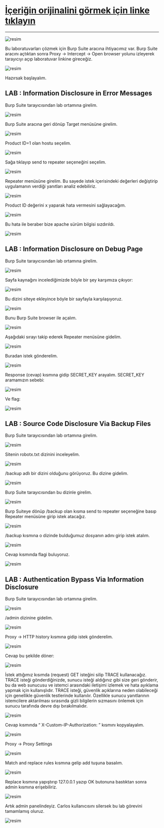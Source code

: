 # **[İçeriğin orijinalini görmek için linke tıklayın](https://sibermetin.com/portswigger-write-up-information-disclosure)**

---
![resim](https://sibermetin.com/uploads/images/202311/image_750x_655292e0b3ab8.jpg)

Bu laboratuvarları çözmek için Burp Suite aracına ihtiyacımız var. Burp Suite aracını açtıktan sonra Proxy -> Intercept -> Open browser yolunu izleyerek tarayıcıyı açıp laboratuvar linkine gireceğiz.

![resim](https://sibermetin.com/uploads/images/202311/image_750x_65528770359c8.jpg)

Hazırsak başlayalım.

## LAB : Information Disclosure in Error Messages

Burp Suite tarayıcısından lab ortamına girelim.

![resim](https://sibermetin.com/uploads/images/202311/image_750x_655287dd0ae55.jpg)

Burp Suite aracına geri dönüp Target menüsüne girelim.

![resim](https://sibermetin.com/uploads/images/202311/image_750x_65528801293cf.jpg)

Product ID=1 olan hostu seçelim.

![resim](https://sibermetin.com/uploads/images/202311/image_750x_6552882702b74.jpg)

Sağa tıklayıp send to repeater seçeneğini seçelim.

![resim](https://sibermetin.com/uploads/images/202311/image_750x_6552884e63d9b.jpg)

Repeater menüsüne girelim. Bu sayede istek içerisindeki değerleri değiştirip uygulamanın verdiği yanıtları analiz edebiliriz.

![resim](https://sibermetin.com/uploads/images/202311/image_750x_655288918120c.jpg)

Product ID değerini x yaparak hata vermesini sağlayacağım.

![resim](https://sibermetin.com/uploads/images/202311/image_750x_655288c30e39f.jpg)

Bu hata ile beraber bize apache sürüm bilgisi sızdırıldı.

![resim](https://sibermetin.com/uploads/images/202311/image_750x_6552890588434.jpg)

## LAB : Information Disclosure on Debug Page

Burp Suite tarayıcısından lab ortamına girelim.

![resim](https://sibermetin.com/uploads/images/202311/image_750x_6552895e43416.jpg)

Sayfa kaynağını incelediğimizde böyle bir şey karşımıza çıkıyor:

![resim](https://sibermetin.com/uploads/images/202311/image_750x_6552899b0c942.jpg)

Bu dizini siteye ekleyince böyle bir sayfayla karşılaşıyoruz.

![resim](https://sibermetin.com/uploads/images/202311/image_750x_655289e5c3499.jpg)

Bunu Burp Suite browser ile açalım.

![resim](https://sibermetin.com/uploads/images/202311/image_750x_65528a015e856.jpg)

Aşağıdaki sırayı takip ederek Repeater menüsüne gidelim.

![resim](https://sibermetin.com/uploads/images/202311/image_750x_65528a5ecce48.jpg)

Buradan istek gönderelim.

![resim](https://sibermetin.com/uploads/images/202311/image_750x_65528a8f52813.jpg)

Response (cevap) kısmına gidip SECRET_KEY arayalım. SECRET_KEY aramamızın sebebi:

![resim](https://sibermetin.com/uploads/images/202311/image_750x_65528abdec414.jpg)

Ve flag:

![resim](https://sibermetin.com/uploads/images/202311/image_750x_65528ae618de7.jpg)

## LAB : Source Code Disclosure Via Backup Files

Burp Suite tarayıcısından lab ortamına girelim.

![resim](https://sibermetin.com/uploads/images/202311/image_750x_65528b4378c66.jpg)

Sitenin robotx.txt dizinini inceleyelim.

![resim](https://sibermetin.com/uploads/images/202311/image_750x_65528b62ba966.jpg)

/backup adlı bir dizini olduğunu görüyoruz. Bu dizine gidelim.

![resim](https://sibermetin.com/uploads/images/202311/image_750x_65528b90d27b5.jpg)

Burp Suite tarayıcısından bu dizinle girelim.

![resim](https://sibermetin.com/uploads/images/202311/image_750x_65528bb3ba114.jpg)

Burp Suiteye dönüp /backup olan kısma send to repeater seçeneğine basıp Repeater menüsüne girip istek atacağız.

![resim](https://sibermetin.com/uploads/images/202311/image_750x_65528bde21915.jpg)

/backup kısmına o dizinde bulduğumuz dosyanın adını girip istek atalım.

![resim](https://sibermetin.com/uploads/images/202311/image_750x_65528bfc9e5c0.jpg)

Cevap kısmında flagi buluyoruz.

![resim](https://sibermetin.com/uploads/images/202311/image_750x_65528c1ab7eb8.jpg)

## LAB : Authentication Bypass Via Information Disclosure

Burp Suite tarayıcısından lab ortamına girelim.

![resim](https://sibermetin.com/uploads/images/202311/image_750x_65528c5b76a49.jpg)

/admin dizinine gidelim.

![resim](https://sibermetin.com/uploads/images/202311/image_750x_65528ca4dde31.jpg)

Proxy -> HTTP history kısmına gidip istek gönderelim.

![resim](https://sibermetin.com/uploads/images/202311/image_750x_65528dbbaed25.jpg)

Cevap bu şekilde döner:

![resim](https://sibermetin.com/uploads/images/202311/image_750x_65528dd9d9fc3.jpg)

İstek attığımız kısımda (request) GET isteğini silip TRACE kullanacağız.
TRACE isteği gönderdiğinizde, sunucu isteği aldığınız gibi size geri gönderir, bu da web sunucusu ve istemci arasındaki iletişimi izlemek ve hata ayıklama yapmak için kullanışlıdır.
TRACE isteği, güvenlik açıklarına neden olabileceği için genellikle güvenlik testlerinde kullanılır. Özellikle sunucu yanıtlarının istemcilere aktarılması sırasında gizli bilgilerin sızmasını önlemek için sunucu tarafında devre dışı bırakılmalıdır.

![resim](https://sibermetin.com/uploads/images/202311/image_750x_65528e28747d2.jpg)

Cevap kısmında “ X-Custom-IP-Authorization: ” kısmını kopyalayalım.

![resim](https://sibermetin.com/uploads/images/202311/image_750x_65528e43e8af3.jpg)

Proxy -> Proxy Settings

![resim](https://sibermetin.com/uploads/images/202311/image_750x_65528e6fac051.jpg)

Match and replace rules kısmına gelip add tuşuna basalım.

![resim](https://sibermetin.com/uploads/images/202311/image_750x_65528eaf31b6e.jpg)

Replace kısmına yapıştırıp 127.0.0.1 yazıp OK butonuna bastıktan sonra admin kısmına erişebiliriz.

![resim](https://sibermetin.com/uploads/images/202311/image_750x_65528edfababd.jpg)

Artık admin panelindeyiz. Carlos kullanıcısını silersek bu lab görevini tamamlamış oluruz.

![resim](https://sibermetin.com/uploads/images/202311/image_750x_65528f088c7a5.jpg)
